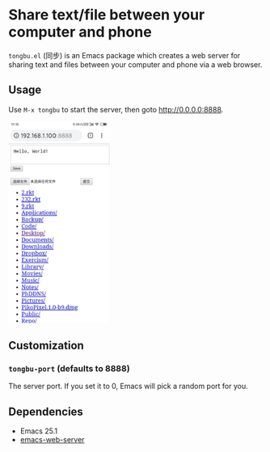 # Share text/file between your computer and phone

`tongbu.el` (同步) is an Emacs package which creates a web server for sharing
text and files between your computer and phone via a web browser.

## Usage

Use `M-x tongbu` to start the server, then goto http://0.0.0.0:8888.

<img src="tongbu.jpg" alt="tongbu.el screenshot" width="200">

## Customization

### `tongbu-port` (defaults to 8888)

The server port. If you set it to 0, Emacs will pick a random port for you.

## Dependencies

- Emacs 25.1
- [emacs-web-server](https://github.com/eschulte/emacs-web-server)
